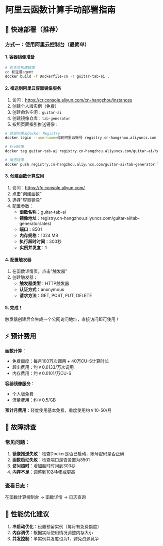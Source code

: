 # 阿里云函数计算手动部署指南

## 🚀 快速部署（推荐）

### 方式一：使用阿里云控制台（最简单）

#### 1. 容器镜像准备
```bash
# 在本地构建镜像
cd 和弦谱agent
docker build -f Dockerfile-cn -t guitar-tab-ai .
```

#### 2. 推送到阿里云容器镜像服务
1. 访问：https://cr.console.aliyun.com/cn-hangzhou/instances
2. 创建个人版实例（免费）
3. 创建命名空间：`guitar-ai`
4. 创建镜像仓库：`tab-generator`
5. 按照页面指引推送镜像：

```bash
# 登录阿里云Docker Registry
docker login --username=你的阿里云账号 registry.cn-hangzhou.aliyuncs.com

# 标记镜像
docker tag guitar-tab-ai registry.cn-hangzhou.aliyuncs.com/guitar-ai/tab-generator:latest

# 推送镜像
docker push registry.cn-hangzhou.aliyuncs.com/guitar-ai/tab-generator:latest
```

#### 3. 创建函数计算应用
1. 访问：https://fc.console.aliyun.com/
2. 点击"创建函数"
3. 选择"容器镜像"
4. 配置参数：
   - **函数名称**：guitar-tab-ai
   - **镜像地址**：registry.cn-hangzhou.aliyuncs.com/guitar-ai/tab-generator:latest
   - **端口**：8501
   - **内存规格**：1024 MB
   - **执行超时时间**：300秒
   - **实例并发度**：1

#### 4. 配置触发器
1. 在函数详情页，点击"触发器"
2. 创建触发器：
   - **触发器类型**：HTTP触发器
   - **认证方式**：anonymous
   - **请求方法**：GET, POST, PUT, DELETE

#### 5. 完成！
触发器创建后会生成一个公网访问地址，直接访问即可使用！

## ⚡ 预计费用

**函数计算**：
- 免费额度：每月100万次调用 + 40万CU-S计算时长
- 超出费用：约￥0.0133/万次调用
- 内存费用：约￥0.0101/万CU-S

**容器镜像服务**：
- 个人版免费
- 流量费用：约￥0.5/GB

**预计月费用**：轻度使用基本免费，重度使用约￥10-50/月

## 🔧 故障排查

### 常见问题：
1. **镜像推送失败**：检查Docker是否已启动，账号密码是否正确
2. **函数启动失败**：检查端口是否设置为8501
3. **访问超时**：增加超时时间到300秒
4. **内存不足**：调整到1024MB或更高

### 查看日志：
在函数计算控制台 → 函数详情 → 日志查询

## 🎯 性能优化建议

1. **冷启动优化**：设置预留实例（每月有免费额度）
2. **内存调优**：根据实际使用情况调整内存大小
3. **并发控制**：单实例并发度设为1，避免资源竞争